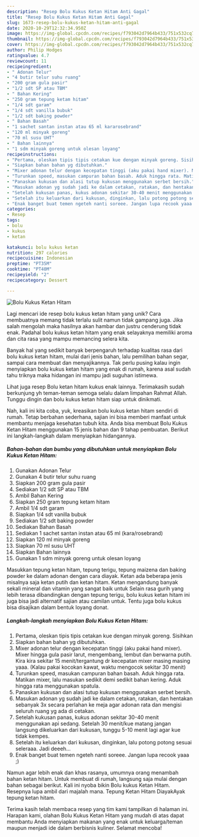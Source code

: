 ```yaml
---
description: "Resep Bolu Kukus Ketan Hitam Anti Gagal"
title: "Resep Bolu Kukus Ketan Hitam Anti Gagal"
slug: 1673-resep-bolu-kukus-ketan-hitam-anti-gagal
date: 2020-10-29T12:32:34.950Z
image: https://img-global.cpcdn.com/recipes/f793042d7964b433/751x532cq70/bolu-kukus-ketan-hitam-foto-resep-utama.jpg
thumbnail: https://img-global.cpcdn.com/recipes/f793042d7964b433/751x532cq70/bolu-kukus-ketan-hitam-foto-resep-utama.jpg
cover: https://img-global.cpcdn.com/recipes/f793042d7964b433/751x532cq70/bolu-kukus-ketan-hitam-foto-resep-utama.jpg
author: Philip Hodges
ratingvalue: 4.7
reviewcount: 11
recipeingredient:
- " Adonan Telur"
- "4 butir telur suhu ruang"
- "200 gram gula pasir"
- "1/2 sdt SP atau TBM"
- " Bahan Kering"
- "250 gram tepung ketam hitam"
- "1/4 sdt garam"
- "1/4 sdt vanilla bubuk"
- "1/2 sdt baking powder"
- " Bahan Basah"
- "1 sachet santan instan atau 65 ml kararosebrand"
- "120 ml minyak goreng"
- "70 ml susu UHT"
- " Bahan lainnya"
- "1 sdm minyak goreng untuk olesan loyang"
recipeinstructions:
- "Pertama, oleskan tipis tipis cetakan kue dengan minyak goreng. Sisihkan"
- "Siapkan bahan bahan yg dibutuhkan."
- "Mixer adonan telur dengan kecepatan tinggi (aku pakai hand mixer). Mixer hingga gula pasir larut, mengembang, lembut dan berwarna putih. Kira kira sekitar 15 menit/tergantung dr kecepatan mixer masing masing yaaa. (Kalau pakai kocokan kawat, waktu mengocok sekitar 30 menit)"
- "Turunkan speed, masukan campuran bahan basah. Aduk hingga rata. Matikan mixer, lalu masukan sedikit demi sedikit bahan kering. Aduk hingga rata menggunakan spatula."
- "Panaskan kukusan dan alasi tutup kukusan menggunakan serbet bersih."
- "Masukan adonan yg sudah jadi ke dalam cetakan, ratakan, dan hentakan sebanyak 3x secara perlahan ke meja agar adonan rata dan mengisi seluruh ruang yg ada di cetakan."
- "Setelah kukusan panas, kukus adonan sekitar 30-40 menit menggunakan api sedang. Setelah 30 menit/kue matang jangan langsung dikeluarkan dari kukusan, tunggu 5-10 menit lagi agar kue tidak kempes."
- "Setelah itu keluarkan dari kukusan, dinginkan, lalu potong potong sesuai seleraaa. Jadi deeeh..."
- "Enak banget buat temen ngeteh nanti soreee. Jangan lupa recook yaaa ;)"
categories:
- Resep
tags:
- bolu
- kukus
- ketan

katakunci: bolu kukus ketan 
nutrition: 297 calories
recipecuisine: Indonesian
preptime: "PT35M"
cooktime: "PT40M"
recipeyield: "2"
recipecategory: Dessert

---
```



![Bolu Kukus Ketan Hitam](https://img-global.cpcdn.com/recipes/f793042d7964b433/751x532cq70/bolu-kukus-ketan-hitam-foto-resep-utama.jpg)

Lagi mencari ide resep bolu kukus ketan hitam yang unik? Cara membuatnya memang tidak terlalu sulit namun tidak gampang juga. Jika salah mengolah maka hasilnya akan hambar dan justru cenderung tidak enak. Padahal bolu kukus ketan hitam yang enak selayaknya memiliki aroma dan cita rasa yang mampu memancing selera kita.

Banyak hal yang sedikit banyak berpengaruh terhadap kualitas rasa dari bolu kukus ketan hitam, mulai dari jenis bahan, lalu pemilihan bahan segar, sampai cara membuat dan menyajikannya. Tak perlu pusing kalau ingin menyiapkan bolu kukus ketan hitam yang enak di rumah, karena asal sudah tahu triknya maka hidangan ini mampu jadi suguhan istimewa.

Lihat juga resep Bolu ketan hitam kukus enak lainnya. Terimakasih sudah berkunjung yh teman-teman semoga selalu dalam limpahan Rahmat Allah. Tunggu dingin dan bolu kukus ketan hitam siap untuk dinikmati.


Nah, kali ini kita coba, yuk, kreasikan bolu kukus ketan hitam sendiri di rumah. Tetap berbahan sederhana, sajian ini bisa memberi manfaat untuk membantu menjaga kesehatan tubuh kita. Anda bisa membuat Bolu Kukus Ketan Hitam menggunakan 15 jenis bahan dan 9 tahap pembuatan. Berikut ini langkah-langkah dalam menyiapkan hidangannya.

<!--inarticleads1-->

##### Bahan-bahan dan bumbu yang dibutuhkan untuk menyiapkan Bolu Kukus Ketan Hitam:

1. Gunakan  Adonan Telur
1. Gunakan 4 butir telur suhu ruang
1. Siapkan 200 gram gula pasir
1. Sediakan 1/2 sdt SP atau TBM
1. Ambil  Bahan Kering
1. Siapkan 250 gram tepung ketam hitam
1. Ambil 1/4 sdt garam
1. Siapkan 1/4 sdt vanilla bubuk
1. Sediakan 1/2 sdt baking powder
1. Sediakan  Bahan Basah
1. Sediakan 1 sachet santan instan atau 65 ml (kara/rosebrand)
1. Siapkan 120 ml minyak goreng
1. Siapkan 70 ml susu UHT
1. Siapkan  Bahan lainnya
1. Gunakan 1 sdm minyak goreng untuk olesan loyang


Masukkan tepung ketan hitam, tepung terigu, tepung maizena dan baking powder ke dalam adonan dengan cara diayak. Ketan ada beberapa jenis misalnya saja ketan putih dan ketan hitam. Ketan mengandung banyak sekali mineral dan vitamin yang sangat baik untuk Selain rasa gurih yang lebih terasa dibandingkan dengan tepung terigu, bolu kukus ketan hitam ini juga bisa jadi alternatif sajian atau camilan untuk. Tentu juga bolu kukus bisa disajikan dalam bentuk loyang donat. 

<!--inarticleads2-->

##### Langkah-langkah menyiapkan Bolu Kukus Ketan Hitam:

1. Pertama, oleskan tipis tipis cetakan kue dengan minyak goreng. Sisihkan
1. Siapkan bahan bahan yg dibutuhkan.
1. Mixer adonan telur dengan kecepatan tinggi (aku pakai hand mixer). Mixer hingga gula pasir larut, mengembang, lembut dan berwarna putih. Kira kira sekitar 15 menit/tergantung dr kecepatan mixer masing masing yaaa. (Kalau pakai kocokan kawat, waktu mengocok sekitar 30 menit)
1. Turunkan speed, masukan campuran bahan basah. Aduk hingga rata. Matikan mixer, lalu masukan sedikit demi sedikit bahan kering. Aduk hingga rata menggunakan spatula.
1. Panaskan kukusan dan alasi tutup kukusan menggunakan serbet bersih.
1. Masukan adonan yg sudah jadi ke dalam cetakan, ratakan, dan hentakan sebanyak 3x secara perlahan ke meja agar adonan rata dan mengisi seluruh ruang yg ada di cetakan.
1. Setelah kukusan panas, kukus adonan sekitar 30-40 menit menggunakan api sedang. Setelah 30 menit/kue matang jangan langsung dikeluarkan dari kukusan, tunggu 5-10 menit lagi agar kue tidak kempes.
1. Setelah itu keluarkan dari kukusan, dinginkan, lalu potong potong sesuai seleraaa. Jadi deeeh...
1. Enak banget buat temen ngeteh nanti soreee. Jangan lupa recook yaaa ;)


Namun agar lebih enak dan khas rasanya, umumnya orang menambah bahan ketan hitam. Untuk membuat di rumah, langsung saja mulai dengan bahan sebagai berikut. Kali ini nyoba bikin Bolu kukus Ketan Hitam. Resepnya lupa ambil dari majalah mana. Tepung Ketan Hitam DiayakAyak tepung ketan hitam. 

Terima kasih telah membaca resep yang tim kami tampilkan di halaman ini. Harapan kami, olahan Bolu Kukus Ketan Hitam yang mudah di atas dapat membantu Anda menyiapkan makanan yang enak untuk keluarga/teman maupun menjadi ide dalam berbisnis kuliner. Selamat mencoba!
